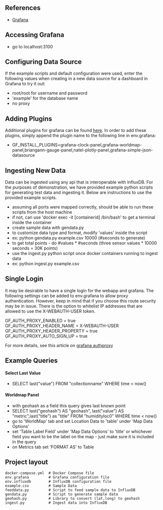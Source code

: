 ## References

* [Grafana](http://docs.grafana.org/)

## Accessing Grafana

* go to localhost:3100

## Configuring Data Source

If the example scripts and default configuration were used, enter the following values when creating in a new data source for a dashboard in Grafana to try it out:

* root/root for username and password
* 'example' for the database name
* no proxy 

## Adding Plugins

Additional plugins for grafana can be found [here](https://grafana.com/plugins). In order to add these plugins, simply 
append the plugin name to the following line in env.grafana:

* GF_INSTALL_PLUGINS=grafana-clock-panel,grafana-worldmap-panel,briangann-gauge-panel,natel-plotly-panel,grafana-simple-json-datasource

## Ingesting New Data

Data can be ingested using any api that is interoperable with InfluxDB. For the purposes of demonstration, we
have provided example python scripts for generating test data and ingesting it. Below are instructions to use
the provided example scripts. 

- assuming all ports were mapped correctly, should be able to run these scripts from the host machine
- if not, can use 'docker exec -it [containerid] /bin/bash' to get a terminal inside the container
- create sample data with gendata.py
- to customize data type and format, modify 'values' inside the script
- ex: python gendata.py example.csv 10000 (#seconds to generate)
- to get total points - do #values * #seconds (three sensor values * 10000 seconds = 30K points)
- use the ingest.py python script once docker containers running to ingest data
- ex: python ingest.py example.csv 

## Single Login

It may be desirable to have a single login for the webapp and grafana. The following settings can be added 
to env.grafana to allow proxy authentication. However, keep in mind that if you choose this route security
may be in issue. There is the option to whitelist IP addresses that are allowed to use the X-WEBAUTH-USER token. 

GF_AUTH_PROXY_ENABLED = true<br/>
GF_AUTH_PROXY_HEADER_NAME = X-WEBAUTH-USER<br/>
GF_AUTH_PROXY_HEADER_PROPERTY = true<br/>
GF_AUTH_PROXY_AUTO_SIGN_UP = true<br/>

For more details, see this article on [grafana authproxy](https://grafana.com/blog/2015/12/07/grafana-authproxy-have-it-your-way/)

## Example Queries

#### Select Last Value

* SELECT last("value") FROM "collectionname" WHERE time < now()

#### Worldmap Panel

* with geohash as a field this query gives last known point
* SELECT last("geohash") AS "geohash", last("value") AS "metric",last("title") as "title" FROM "humidityloc0" WHERE time < now()
* go to 'WorldMap' tab and set Location Data to 'table' under 'Map Data Options'
* set 'Table Label Field' under 'Map Data Options' to 'title' or whichever field you want to be the label on the map - just make sure it is included in the query
* on Metrics tab set 'FORMAT AS' to Table

## Project layout

    docker-compose.yml  # Docker Compose file
    env.grafana         # Grafana configuration file
    env.influxdb        # InfluxDB configuration file
    example.csv         # Sample Data
    feeddata.py         # Script to feed sample data to InfluxDB
    gendata.py          # Script to generate sample data
    geohash.py          # Library to convert (lat,long) to geohash
    ingest.py           # Ingest data into InfluxDB